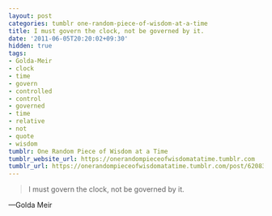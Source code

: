 ```yaml
---
layout: post
categories: tumblr one-random-piece-of-wisdom-at-a-time
title: I must govern the clock, not be governed by it.
date: '2011-06-05T20:20:02+09:30'
hidden: true
tags:
- Golda-Meir
- clock
- time
- govern
- controlled
- control
- governed
- time
- relative
- not
- quote
- wisdom
tumblr: One Random Piece of Wisdom at a Time
tumblr_website_url: https://onerandompieceofwisdomatatime.tumblr.com
tumblr_url: https://onerandompieceofwisdomatatime.tumblr.com/post/6208351431/i-must-govern-the-clock-not-be-governed-by-it
---
```

> I must govern the clock, not be governed by it.

—Golda Meir
